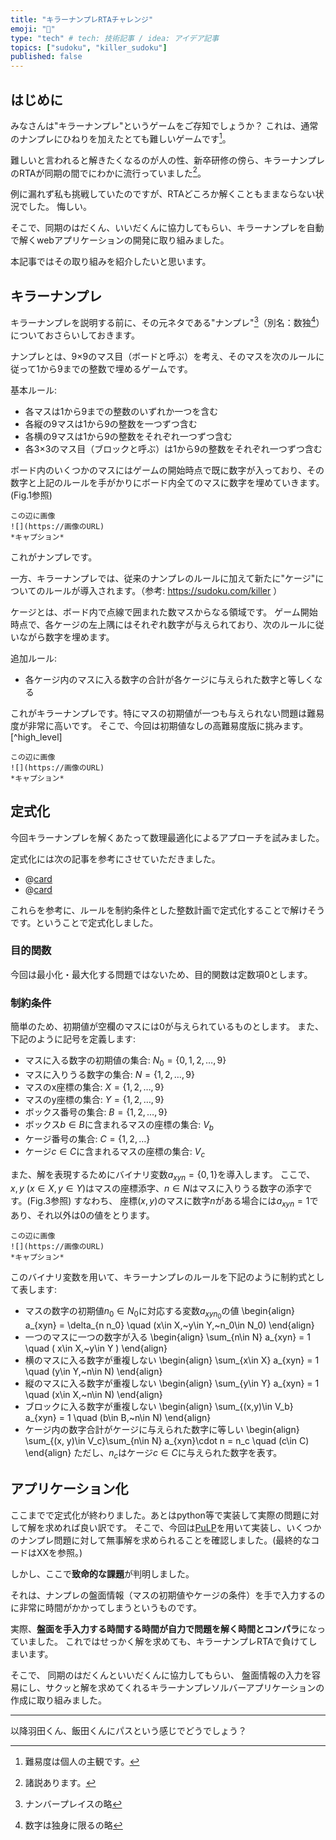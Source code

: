 ```yaml
---
title: "キラーナンプレRTAチャレンジ"
emoji: "🤖"
type: "tech" # tech: 技術記事 / idea: アイデア記事
topics: ["sudoku", "killer_sudoku"]
published: false
---
```



## はじめに
[^MyOpinion1]:難易度は個人の主観です。
[^MyOpinion2]:諸説あります。

みなさんは"キラーナンプレ"というゲームをご存知でしょうか？
これは、通常のナンプレにひねりを加えたとても難しいゲームです[^MyOpinion1]。

難しいと言われると解きたくなるのが人の性、新卒研修の傍ら、キラーナンプレのRTAが同期の間でにわかに流行っていました[^MyOpinion2]。

例に漏れず私も挑戦していたのですが、RTAどころか解くこともままならない状況でした。
悔しい。

そこで、同期のはだくん、いいだくんに協力してもらい、キラーナンプレを自動で解くwebアプリケーションの開発に取り組みました。

本記事ではその取り組みを紹介したいと思います。



## キラーナンプレ

<!-- キラーナンプレとは、通常のナンプレ[^NumberPlace] -->
<!-- （別名：数独[^Sudoku]）に加えていくつか条件がついたゲームです。 -->
<!-- （参考: https://sudoku.com/killer ） -->

[^NumberPlace]:ナンバープレイスの略
[^Sudoku]:数字は独身に限るの略


キラーナンプレを説明する前に、その元ネタである"ナンプレ"[^NumberPlace]（別名：数独[^Sudoku]）についておさらいしておきます。

ナンプレとは、9×9のマス目（ボードと呼ぶ）を考え、そのマスを次のルールに従って1から9までの整数で埋めるゲームです。

基本ルール: 
- 各マスは1から9までの整数のいずれか一つを含む
- 各縦の9マスは1から9の整数を一つずつ含む
- 各横の9マスは1から9の整数をそれぞれ一つずつ含む
- 各3×3のマス目（ブロックと呼ぶ）は1から9の整数をそれぞれ一つずつ含む

ボード内のいくつかのマスにはゲームの開始時点で既に数字が入っており、その数字と上記のルールを手がかりにボード内全てのマスに数字を埋めていきます。(Fig.1参照)

```
この辺に画像
![](https://画像のURL)
*キャプション*
```

これがナンプレです。

一方、キラーナンプレでは、従来のナンプレのルールに加えて新たに"ケージ"についてのルールが導入されます。（参考: https://sudoku.com/killer ）

ケージとは、ボード内で点線で囲まれた数マスからなる領域です。
ゲーム開始時点で、各ケージの左上隅にはそれぞれ数字が与えられており、次のルールに従いながら数字を埋めます。

追加ルール:
- 各ケージ内のマスに入る数字の合計が各ケージに与えられた数字と等しくなる

これがキラーナンプレです。特にマスの初期値が一つも与えられない問題は難易度が非常に高いです。
そこで、今回は初期値なしの高難易度版に挑みます。[^high_level]
[^hign_level]:なお、今回作成したアプリは初期値がある場合のキラーナンプレにも対応しています。

```
この辺に画像
![](https://画像のURL)
*キャプション*
```



## 定式化

今回キラーナンプレを解くあたって数理最適化によるアプローチを試みました。
<!-- 理由は研修や新卒勉強会で勉強したので使ってみたかったからです。 -->
定式化には次の記事を参考にさせていただきました。
- @[card](https://jp.mathworks.com/help/optim/ug/sudoku-puzzles-problem-based.html)
- @[card](https://yshr10ic.com/2023/01/16/sudoku-solver-pulp/)

これらを参考に、ルールを制約条件とした整数計画で定式化することで解けそうです。ということで定式化しました。


### 目的関数
今回は最小化・最大化する問題ではないため、目的関数は定数項$0$とします。

### 制約条件

簡単のため、初期値が空欄のマスには$0$が与えられているものとします。
また、下記のように記号を定義します:
- マスに入る数字の初期値の集合: $N_0=\{0,1,2,\dots,9\}$
- マスに入りうる数字の集合: $N=\{1,2,\dots,9\}$
- マスのx座標の集合: $X=\{1,2,\dots,9\}$
- マスのy座標の集合: $Y=\{1,2,\dots,9\}$
- ボックス番号の集合: $B=\{1,2,\dots,9\}$
- ボックス$b\in B$に含まれるマスの座標の集合: $V_b$
- ケージ番号の集合: $C=\{1,2,\dots\}$
- ケージ$c\in C$に含まれるマスの座標の集合: $V_c$

また、解を表現するためにバイナリ変数$a_{xyn}=\{0,1\}$を導入します。
ここで、
$x, y$ $(x\in X, y\in Y)$はマスの座標添字、$n\in N$はマスに入りうる数字の添字です。(Fig.3参照)
すなわち、
座標$(x,y)$のマスに数字$n$がある場合には$a_{xyn}=1$であり、それ以外は0の値をとります。
```
この辺に画像
![](https://画像のURL)
*キャプション*
```

このバイナリ変数を用いて、キラーナンプレのルールを下記のように制約式として表します: 
- マスの数字の初期値$n_0\in N_0$に対応する変数$a_{xyn_0}$の値
    \begin{align}
    a_{xyn} =
    \delta_{n n_0}
    \quad
    (x\in X,~y\in Y,~n_0\in N_0)
  \end{align}
- 一つのマスに一つの数字が入る
    \begin{align}
      \sum_{n\in N} a_{xyn} = 1 \quad ( x\in X,~y\in Y )
    \end{align}
- 横のマスに入る数字が重複しない
    \begin{align}
      \sum_{x\in X}  a_{xyn} = 1
      \quad
      (y\in Y,~n\in N)
    \end{align}
- 縦のマスに入る数字が重複しない
    \begin{align}
      \sum_{y\in Y} a_{xyn} = 1
      \quad
      (x\in X,~n\in N)
    \end{align}
- ブロックに入る数字が重複しない
    \begin{align}
      \sum_{(x,y)\in V_b} a_{xyn} = 1
      \quad
      (b\in B,~n\in N)
    \end{align}
- ケージ内の数字合計がケージに与えられた数字に等しい
    \begin{align}
      \sum_{(x, y)\in V_c}\sum_{n\in N}
      a_{xyn}\cdot n
      =
      n_c
      \quad
      (c\in C)
    \end{align}
    ただし、$n_c$はケージ$c\in C$に与えられた数字を表す。


## アプリケーション化
ここまでで定式化が終わりました。あとはpython等で実装して実際の問題に対して解を求めれば良い訳です。
そこで、今回は[PuLP](https://pypi.org/project/PuLP/)を用いて実装し、いくつかのナンプレ問題に対して無事解を求められることを確認しました。(最終的なコードはXXを参照。)

しかし、ここで**致命的な課題**が判明しました。

それは、ナンプレの盤面情報（マスの初期値やケージの条件）を手で入力するのに非常に時間がかかってしまうというものです。
<!-- 解を求めるために必要なナンプレの盤面情報を手入力していたのですが、そこに非常に時間がかかってしまっていました。 -->
実際、**盤面を手入力する時間する時間が自力で問題を解く時間とコンパラ**になっていました。
これではせっかく解を求めても、キラーナンプレRTAで負けてしまいます。

そこで、
同期のはだくんといいだくんに協力してもらい、
盤面情報の入力を容易にし、サクッと解を求めてくれるキラーナンプレソルバーアプリケーションの作成に取り組みました。

---
以降羽田くん、飯田くんにパスという感じでどうでしょう？

